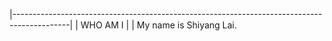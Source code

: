 |--------------------------------------------------------------------------------------------|
|                                         WHO AM I                                           |
|  My name is Shiyang Lai. 